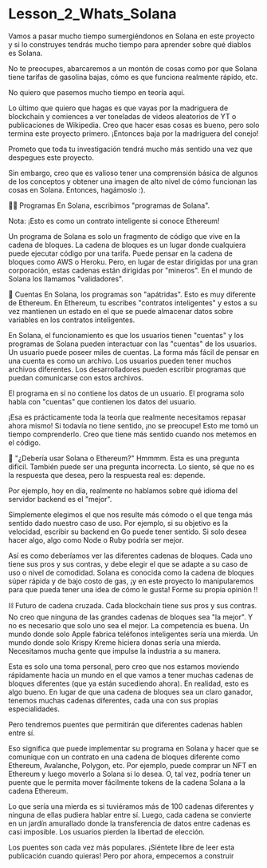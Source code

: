 # Lesson_2_Whats_Solana

Vamos a pasar mucho tiempo sumergiéndonos en Solana en este proyecto y si lo construyes tendrás mucho tiempo para aprender sobre qué diablos es Solana.

No te preocupes, abarcaremos a un montón de cosas como por que Solana tiene tarifas de gasolina bajas, cómo es que funciona realmente rápido, etc.

No quiero que pasemos mucho tiempo en teoría aquí.

Lo último que quiero que hagas es que vayas por la madriguera de blockchain y comiences a ver toneladas de videos aleatorios de YT o publicaciones de Wikipedia. Creo que hacer esas cosas es bueno, pero solo termina este proyecto primero. ¡Entonces baja por la madriguera del conejo!

Prometo que toda tu investigación tendrá mucho más sentido una vez que despegues este proyecto.

Sin embargo, creo que es valioso tener una comprensión básica de algunos de los conceptos y obtener una imagen de alto nivel de cómo funcionan las cosas en Solana. Entonces, hagámoslo :).

👩‍💻 Programas
En Solana, escribimos "programas de Solana".

Nota: ¡Esto es como un contrato inteligente si conoce Ethereum!

Un programa de Solana es solo un fragmento de código que vive en la cadena de bloques. La cadena de bloques es un lugar donde cualquiera puede ejecutar código por una tarifa. Puede pensar en la cadena de bloques como AWS o Heroku. Pero, en lugar de estar dirigidas por una gran corporación, estas cadenas están dirigidas por "mineros". En el mundo de Solana los llamamos "validadores".

🏦 Cuentas
En Solana, los programas son "apátridas". Esto es muy diferente de Ethereum. En Ethereum, tu escribes "contratos inteligentes" y estos a su vez mantienen un estado en el que se puede almacenar datos sobre variables en los contratos inteligentes.

En Solana, el funcionamiento es que los usuarios tienen "cuentas" y los programas de Solana pueden interactuar con las "cuentas" de los usuarios. Un usuario puede poseer miles de cuentas. La forma más fácil de pensar en una cuenta es como un archivo. Los usuarios pueden tener muchos archivos diferentes. Los desarrolladores pueden escribir programas que puedan comunicarse con estos archivos.

El programa en sí no contiene los datos de un usuario. El programa solo habla con "cuentas" que contienen los datos del usuario.

¡Esa es prácticamente toda la teoría que realmente necesitamos repasar ahora mismo! Si todavía no tiene sentido, ¡no se preocupe! Esto me tomó un tiempo comprenderlo. Creo que tiene más sentido cuando nos metemos en el código.

👀 "¿Debería usar Solana o Ethereum?"
Hmmmm. Esta es una pregunta difícil. También puede ser una pregunta incorrecta. Lo siento, sé que no es la respuesta que desea, pero la respuesta real es: depende.

Por ejemplo, hoy en día, realmente no hablamos sobre qué idioma del servidor backend es el "mejor".

Simplemente elegimos el que nos resulte más cómodo o el que tenga más sentido dado nuestro caso de uso. Por ejemplo, si su objetivo es la velocidad, escribir su backend en Go puede tener sentido. Si solo desea hacer algo, algo como Node o Ruby podría ser mejor.

Así es como deberíamos ver las diferentes cadenas de bloques. Cada uno tiene sus pros y sus contras, y debe elegir el que se adapte a su caso de uso o nivel de comodidad. Solana es conocida como la cadena de bloques súper rápida y de bajo costo de gas, ¡y en este proyecto lo manipularemos para que pueda tener una idea de cómo le gusta! Forme su propia opinión !!

⛓ Futuro de cadena cruzada.
Cada blockchain tiene sus pros y sus contras. No creo que ninguna de las grandes cadenas de bloques sea "la mejor". Y no es necesario que solo uno sea el mejor. La competencia es buena. Un mundo donde solo Apple fabrica teléfonos inteligentes sería una mierda. Un mundo donde solo Krispy Kreme hiciera donas sería una mierda. Necesitamos mucha gente que impulse la industria a su manera.

Esta es solo una toma personal, pero creo que nos estamos moviendo rápidamente hacia un mundo en el que vamos a tener muchas cadenas de bloques diferentes (que ya están sucediendo ahora). En realidad, esto es algo bueno. En lugar de que una cadena de bloques sea un claro ganador, tenemos muchas cadenas diferentes, cada una con sus propias especialidades.

Pero tendremos puentes que permitirán que diferentes cadenas hablen entre sí.

Eso significa que puede implementar su programa en Solana y hacer que se comunique con un contrato en una cadena de bloques diferente como Ethereum, Avalanche, Polygon, etc. Por ejemplo, puede comprar un NFT en Ethereum y luego moverlo a Solana si lo desea. O, tal vez, podría tener un puente que le permita mover fácilmente tokens de la cadena Solana a la cadena Ethereum.

Lo que sería una mierda es si tuviéramos más de 100 cadenas diferentes y ninguna de ellas pudiera hablar entre sí. Luego, cada cadena se convierte en un jardín amurallado donde la transferencia de datos entre cadenas es casi imposible. Los usuarios pierden la libertad de elección.

Los puentes son cada vez más populares. ¡Siéntete libre de leer esta publicación cuando quieras! Pero por ahora, empecemos a construir
